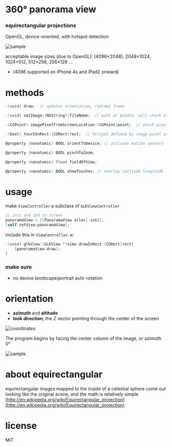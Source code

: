# 360° panorama view
### equirectangular projections

OpenGL, device-oriented, with hotspot detection

![sample](https://raw.github.com/robbykraft/Panorama/master/readme/park_small.jpg)

acceptable image sizes (due to OpenGL): (4096×2048), 2048×1024, 1024×512, 512×256, 256×128 ...

* (4096 supported on iPhone 4s and iPad2 onward)

# methods

```objective-c
-(void) draw;  // updates orientation, redraws frame

-(void) setImage:(NSString*)fileName;  // path or bundle. will check at both

-(CGPoint) imagePixelFromScreenLocation:(CGPoint)point;  // which pixel did you touch?

-(bool) touchInRect:(CGRect)rect;  // hotspot defined by image pixel coordinates

@property (nonatomic) BOOL orientToDevice; // activate motion sensors -or- manual pan

@property (nonatomic) BOOL pinchToZoom;

@property (nonatomic) float fieldOfView;

@property (nonatomic) BOOL showTouches; // overlay latitude longitude lines
```

# usage

make `ViewController` a subclass of `GLKViewController`

```objective-c
// init and add to screen
panoramaView = [[PanoramaView alloc] init];
[self setView:panoramaView];
```

include this in `ViewController.m`:

```objective-c
-(void) glkView:(GLKView *)view drawInRect:(CGRect)rect{
    [panoramaView draw];
}
```

### make sure

* no device landscape/portrait auto-rotation

# orientation

* __azimuth__ and __altitude__
* __look direction__, the Z vector pointing through the center of the screen

![coordinates](http://upload.wikimedia.org/wikipedia/commons/thumb/f/f7/Azimuth-Altitude_schematic.svg/500px-Azimuth-Altitude_schematic.svg.png)

The program begins by facing the center column of the image, or azimuth 0°

![sample](https://raw.github.com/robbykraft/Panorama/master/readme/azimuth-altitude-pixels.png)

# about equirectangular

equirectangular images mapped to the inside of a celestial sphere come out looking like the original scene, and the math is relatively simple [http://en.wikipedia.org/wiki/Equirectangular_projection](http://en.wikipedia.org/wiki/Equirectangular_projection)

# license

MIT